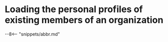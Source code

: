 <!-- SPDX-License-Identifier: CC-BY-4.0 -->
<!-- Copyright Contributors to the ODPi Egeria project. -->

# Loading the personal profiles of existing members of an organization



--8<-- "snippets/abbr.md"